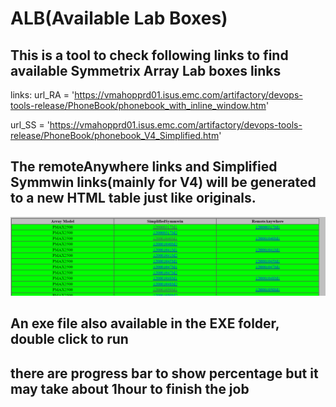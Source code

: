 <!--
 * @Author: peanutfisher meifajia@outlook.com
 * @Date: 2024-09-20 16:30:07
 * @LastEditors: peanutfisher meifajia@outlook.com
 * @LastEditTime: 2024-09-20 16:36:02
 * @FilePath: \AvailableLabBox\Readme.md
 * @Description: 这是默认设置,请设置`customMade`, 打开koroFileHeader查看配置 进行设置: https://github.com/OBKoro1/koro1FileHeader/wiki/%E9%85%8D%E7%BD%AE
-->
# ALB(Available Lab Boxes)
## This is a tool to check following links to find available Symmetrix Array Lab boxes links
links:
url_RA = 'https://vmahopprd01.isus.emc.com/artifactory/devops-tools-release/PhoneBook/phonebook_with_inline_window.htm'

url_SS = 'https://vmahopprd01.isus.emc.com/artifactory/devops-tools-release/PhoneBook/phonebook_V4_Simplified.htm'

## The remoteAnywhere links and Simplified Symmwin links(mainly for V4) will be generated to a new HTML table just like originals.
![alt text](image.png)

## An exe file also available in the EXE folder, double click to run
## there are progress bar to show percentage but it may take about 1hour to finish the job